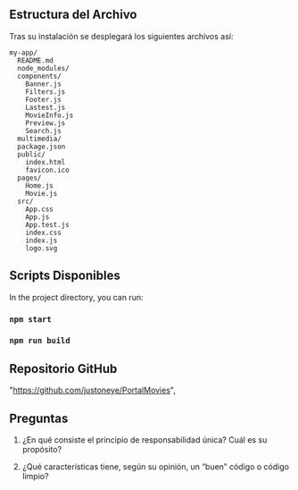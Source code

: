 

## Estructura del Archivo

Tras su instalación se desplegará los siguientes archivos así:

```
my-app/
  README.md
  node_modules/
  components/
    Banner.js
    Filters.js
    Footer.js
    Lastest.js
    MovieInfo.js
    Preview.js
    Search.js
  multimedia/
  package.json
  public/
    index.html
    favicon.ico
  pages/
    Home.js
    Movie.js
  src/
    App.css
    App.js
    App.test.js
    index.css
    index.js
    logo.svg
```

## Scripts Disponibles

In the project directory, you can run:

### `npm start`
### `npm run build`


## Repositorio GitHub 

 "https://github.com/justoneye/PortalMovies",


## Preguntas

1. ¿En qué consiste el principio de responsabilidad única? Cuál es su propósito?


2. ¿Qué características tiene, según su opinión, un “buen” código o código limpio?